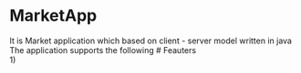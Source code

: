 # MarketApp
It is Market application which based on client - server model written in java  
The application supports the following # Feauters  
1) 

